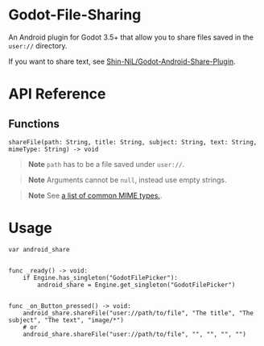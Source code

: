 # Godot-File-Sharing

An Android plugin for Godot 3.5+ that allow you to share files saved in the `user://` directory.

If you want to share text, see [Shin-NiL/Godot-Android-Share-Plugin](https://github.com/Shin-NiL/Godot-Android-Share-Plugin).

# API Reference

## Functions
```gdscript
shareFile(path: String, title: String, subject: String, text: String, mimeType: String) -> void
```

> **Note**
> `path` has to be a file saved under `user://`.

> **Note**
> Arguments cannot be `null`, instead use empty strings.

> **Note**
> See [a list of common MIME types.](https://developer.mozilla.org/en-US/docs/Web/HTTP/Basics_of_HTTP/MIME_types/Common_types).


# Usage
```gdscript
var android_share


func _ready() -> void:
    if Engine.has_singleton("GodotFilePicker"):
        android_share = Engine.get_singleton("GodotFilePicker")


func _on_Button_pressed() -> void:
    android_share.shareFile("user://path/to/file", "The title", "The subject", "The text", "image/*")
    # or
    android_share.shareFile("user://path/to/file", "", "", "", "")
```
